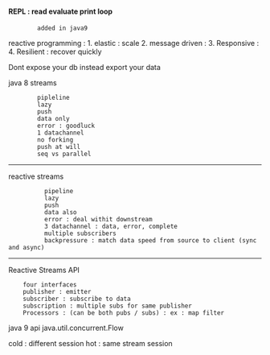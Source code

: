 #### REPL : read evaluate print loop
            added in java9

reactive programming : 
      1. elastic : scale
      2. message driven : 
      3. Responsive : 
      4. Resilient : recover quickly


Dont expose your db
instead export your data



java 8 streams 

            pipleline
            lazy
            push
            data only
            error : goodluck
            1 datachannel
            no forking
            push at will
            seq vs parallel
---------
reactive streams

              pipeline
              lazy
              push
              data also
              error : deal withit downstream
              3 datachannel : data, error, complete
              multiple subscribers
              backpressure : match data speed from source to client (sync and async)


------------

Reactive Streams API

        four interfaces
        publisher : emitter
        subscriber : subscribe to data
        subscription : multiple subs for same publisher
        Processors : (can be both pubs / subs) : ex : map filter


 java 9 api
java.util.concurrent.Flow


cold  : different session
hot  : same stream session
